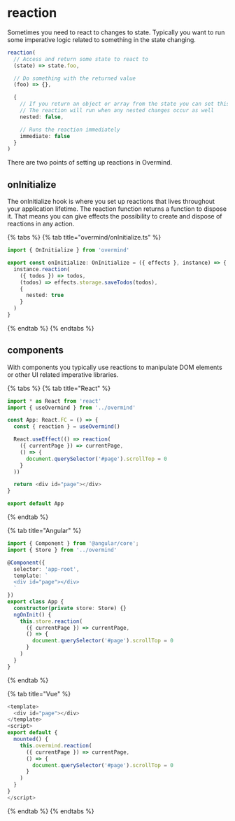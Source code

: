 # reaction

Sometimes you need to react to changes to state. Typically you want to run some imperative logic related to something in the state changing.

```typescript
reaction(
  // Access and return some state to react to
  (state) => state.foo,

  // Do something with the returned value
  (foo) => {},

  {
    // If you return an object or array from the state you can set this to true.
    // The reaction will run when any nested changes occur as well
    nested: false,

    // Runs the reaction immediately
    immediate: false
  }
)
```

There are two points of setting up reactions in Overmind.

## onInitialize

The onInitialize hook is where you set up reactions that lives throughout your application lifetime. The reaction function returns a function to dispose it. That means you can give effects the possibility to create and dispose of reactions in any action.

{% tabs %}
{% tab title="overmind/onInitialize.ts" %}
```typescript
import { OnInitialize } from 'overmind'

export const onInitialize: OnInitialize = ({ effects }, instance) => {
  instance.reaction(
    ({ todos }) => todos,
    (todos) => effects.storage.saveTodos(todos),
    {
      nested: true
    }
  )
}
```
{% endtab %}
{% endtabs %}

## components

With components you typically use reactions to manipulate DOM elements or other UI related imperative libraries.

{% tabs %}
{% tab title="React" %}
```typescript
import * as React from 'react'
import { useOvermind } from '../overmind'

const App: React.FC = () => {
  const { reaction } = useOvermind()

  React.useEffect(() => reaction(
    ({ currentPage }) => currentPage,
    () => {
      document.querySelector('#page').scrollTop = 0
    }
  ))

  return <div id="page"></div>
}

export default App
```
{% endtab %}

{% tab title="Angular" %}
```typescript
import { Component } from '@angular/core';
import { Store } from '../overmind'

@Component({
  selector: 'app-root',
  template: `
  <div id="page"></div>
  `
})
export class App {
  constructor(private store: Store) {}
  ngOnInit() {
    this.store.reaction(
      ({ currentPage }) => currentPage,
      () => {
        document.querySelector('#page').scrollTop = 0
      }    
    )
  }
}
```
{% endtab %}

{% tab title="Vue" %}
```typescript
<template>
  <div id="page"></div>
</template>
<script>
export default {
  mounted() {
    this.overmind.reaction(
      ({ currentPage }) => currentPage,
      () => {
        document.querySelector('#page').scrollTop = 0
      }     
    )
  }
}
</script>
```
{% endtab %}
{% endtabs %}



